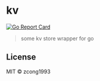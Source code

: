 # kv

[![Go Report Card](https://goreportcard.com/badge/github.com/zcong1993/kv)](https://goreportcard.com/report/github.com/zcong1993/kv)

> some kv store wrapper for go

## License

MIT &copy; zcong1993
